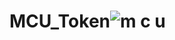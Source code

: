 # MCU_Token![m c u](https://user-images.githubusercontent.com/121312707/229453980-c5242d0a-a93e-45ad-a0d5-b31573ddacb6.png)

